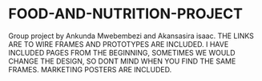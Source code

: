 # FOOD-AND-NUTRITION-PROJECT
Group project by Ankunda Mwebembezi and Akansasira isaac.
THE LINKS ARE TO WIRE FRAMES AND PROTOTYPES ARE INCLUDED.
I HAVE INCLUDED PAGES FROM THE BEGINNING, SOMETIMES WE WOULD CHANGE THE DESIGN, SO DONT MIND WHEN YOU FIND THE SAME FRAMES.
MARKETING POSTERS ARE INCLUDED.
